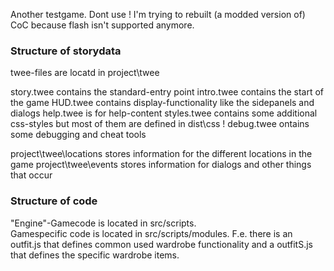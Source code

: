 Another testgame.
Dont use !
I'm trying to rebuilt (a modded version of) CoC because flash isn't supported anymore. 


### Structure of storydata
twee-files are locatd in project\twee

story.twee contains the standard-entry point
intro.twee contains the start of the game
HUD.twee contains display-functionality like the sidepanels and dialogs
help.twee is for help-content
styles.twee contains some additional css-styles but most of them are defined in dist\css !
debug.twee ontains some debugging and cheat tools

project\twee\locations stores information for the different locations in the game
project\twee\events stores information for dialogs and other things that occur


### Structure of code
"Engine"-Gamecode is located in src/scripts.  
Gamespecific code is located in src/scripts/modules.
F.e. there is an outfit.js that defines common used wardrobe functionality and a outfitS.js that defines the specific wardrobe items.  